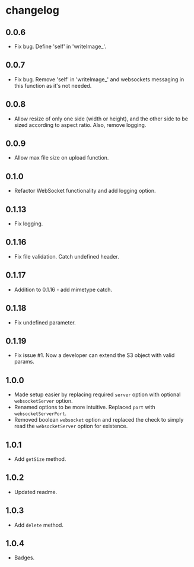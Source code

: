 # changelog

## 0.0.6

- Fix bug. Define 'self' in 'writeImage_'.

## 0.0.7

- Fix bug. Remove 'self' in 'writeImage_' and websockets messaging in this function as it's not needed.

## 0.0.8

- Allow resize of only one side (width or height), and the other side to be sized according to aspect ratio. Also, remove logging.

## 0.0.9

- Allow max file size on upload function.

## 0.1.0

- Refactor WebSocket functionality and add logging option.

## 0.1.13

- Fix logging.

## 0.1.16

- Fix file validation. Catch undefined header.

## 0.1.17

- Addition to 0.1.16 - add mimetype catch.

## 0.1.18

- Fix undefined parameter.

## 0.1.19

- Fix issue #1. Now a developer can extend the S3 object with valid params.

## 1.0.0

- Made setup easier by replacing required `server` option with optional `websocketServer` option.
- Renamed options to be more intuitive. Replaced `port` with `websocketServerPort`.
- Removed boolean `websocket` option and replaced the check to simply read the `websocketServer` option for existence.

## 1.0.1

- Add `getSize` method.

## 1.0.2

- Updated readme.

## 1.0.3

- Add `delete` method.

## 1.0.4

- Badges.
